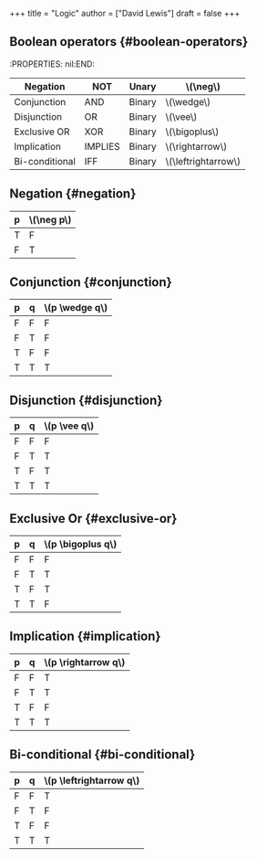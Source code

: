 +++
title = "Logic"
author = ["David Lewis"]
draft = false
+++

## Boolean operators {#boolean-operators}

:PROPERTIES:
nil:END:

| Negation       | NOT     | Unary  | \\(\neg\\)            |
|----------------|---------|--------|-----------------------|
| Conjunction    | AND     | Binary | \\(\wedge\\)          |
| Disjunction    | OR      | Binary | \\(\vee\\)            |
| Exclusive OR   | XOR     | Binary | \\(\bigoplus\\)       |
| Implication    | IMPLIES | Binary | \\(\rightarrow\\)     |
| Bi-conditional | IFF     | Binary | \\(\leftrightarrow\\) |


## Negation {#negation}

| p | \\(\neg p\\) |
|---|--------------|
| T | F            |
| F | T            |


## Conjunction {#conjunction}

| p | q | \\(p \wedge q\\) |
|---|---|------------------|
| F | F | F                |
| F | T | F                |
| T | F | F                |
| T | T | T                |


## Disjunction {#disjunction}

| p | q | \\(p \vee q\\) |
|---|---|----------------|
| F | F | F              |
| F | T | T              |
| T | F | T              |
| T | T | T              |


## Exclusive Or {#exclusive-or}

| p | q | \\(p \bigoplus q\\) |
|---|---|---------------------|
| F | F | F                   |
| F | T | T                   |
| T | F | T                   |
| T | T | F                   |


## Implication {#implication}

| p | q | \\(p \rightarrow q\\) |
|---|---|-----------------------|
| F | F | T                     |
| F | T | T                     |
| T | F | F                     |
| T | T | T                     |


## Bi-conditional {#bi-conditional}

| p | q | \\(p \leftrightarrow q\\) |
|---|---|---------------------------|
| F | F | T                         |
| F | T | F                         |
| T | F | F                         |
| T | T | T                         |
